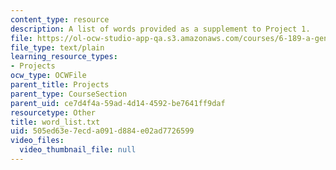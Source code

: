 ```yaml
---
content_type: resource
description: A list of words provided as a supplement to Project 1.
file: https://ol-ocw-studio-app-qa.s3.amazonaws.com/courses/6-189-a-gentle-introduction-to-programming-using-python-january-iap-2008/505ed63e7ecda091d884e02ad7726599_word_list.txt
file_type: text/plain
learning_resource_types:
- Projects
ocw_type: OCWFile
parent_title: Projects
parent_type: CourseSection
parent_uid: ce7d4f4a-59ad-4d14-4592-be7641ff9daf
resourcetype: Other
title: word_list.txt
uid: 505ed63e-7ecd-a091-d884-e02ad7726599
video_files:
  video_thumbnail_file: null
---
```

